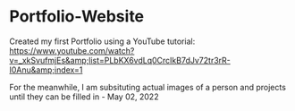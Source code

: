 # Portfolio-Website
Created my first Portfolio using a YouTube tutorial: https://www.youtube.com/watch?v=_xkSvufmjEs&amp;list=PLbKX6vdLq0CrcIkB7dJv72tr3rR-I0Anu&amp;index=1

For the meanwhile, I am subsituting actual images of a person and projects until they can be filled in - May 02, 2022
